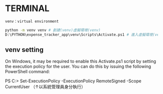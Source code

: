 # TERMINAL

```bash # 一種 terminal 的語法
venv：virtual environment

python -m venv venv # 創建(venv)虛擬環境(venv)
D:\PYTHON\expense_tracker_app\venv\Scripts\Activate.ps1 # 進入虛擬環境(venv)
```


## venv setting
On Windows, it may be required to enable this Activate.ps1 script by setting the
execution policy for the user. You can do this by issuing the following PowerShell
command:

PS C:\> Set-ExecutionPolicy -ExecutionPolicy RemoteSigned -Scope CurrentUser
（↑以系統管理員身分執行）

